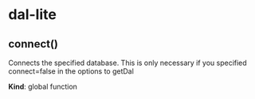 # dal-lite

<a name="connect"></a>

## connect()
Connects the specified database. This is only necessary if you specified connect=false in the options to getDal

**Kind**: global function  
